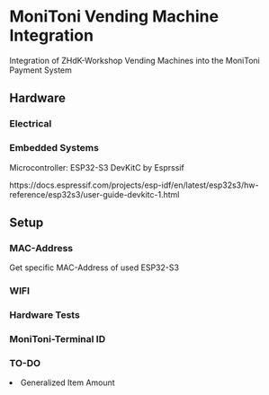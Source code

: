 <h1>MoniToni Vending Machine Integration</h1>
Integration of ZHdK-Workshop Vending Machines into the MoniToni Payment System
<h2>Hardware</h2>
<h3>Electrical</h3>
<h3>Embedded Systems</h3>
Microcontroller: ESP32-S3 DevKitC by Esprssif <p></p><href>https://docs.espressif.com/projects/esp-idf/en/latest/esp32s3/hw-reference/esp32s3/user-guide-devkitc-1.html</href>
<h2>Setup</h2>
<h3>MAC-Address</h3>
Get specific MAC-Address of used ESP32-S3
<h3>WIFI</h3>
<h3>Hardware Tests</h3>
<h3>MoniToni-Terminal ID</h3>
<h3>TO-DO</h3>
<li>Generalized Item Amount</li>

